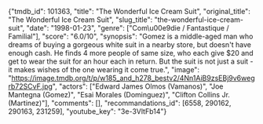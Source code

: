 {"tmdb_id": 101363, "title": "The Wonderful Ice Cream Suit", "original_title": "The Wonderful Ice Cream Suit", "slug_title": "the-wonderful-ice-cream-suit", "date": "1998-01-23", "genre": ["Com\u00e9die / Fantastique / Familial"], "score": "6.0/10", "synopsis": "Gomez is a middle-aged man who dreams of buying a gorgeous white suit in a nearby store, but doesn't have enough cash. He finds 4 more people of same size, who each give $20 and get to wear the suit for an hour each in return. But the suit is not just a suit - it makes wishes of the one wearing it come true.", "image": "https://image.tmdb.org/t/p/w185_and_h278_bestv2/4Nn1AiB9zsEBj9v6wegrb72SCvF.jpg", "actors": ["Edward James Olmos (Vamanos)", "Joe Mantegna (Gomez)", "Esai Morales (Dominguez)", "Clifton Collins Jr. (Martinez)"], "comments": [], "recommandations_id": [6558, 290162, 290163, 231259], "youtube_key": "3e-3VltFb14"}